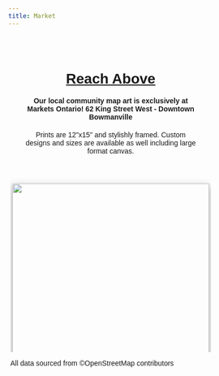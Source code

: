 ```yaml
---
title: Market
---
```


<html>
<meta charset="utf-8" />
<head>
<title>Market Preview</title>
<meta name="viewport" content="width=device-width, initial-scale=1.0">
<!-- Global site tag (gtag.js) - Google Analytics -->
<script async src="https://www.googletagmanager.com/gtag/js?id=G-3RKGWJ9K0S"></script>
<script>
  window.dataLayer = window.dataLayer || [];
  function gtag(){dataLayer.push(arguments);}
  gtag('js', new Date());

  gtag('config', 'G-3RKGWJ9K0S');
</script>	  
  
<style>
* {
  box-sizing: border-box;
}

body {
  margin: 0;
  font-family: Arial, Helvetica, sans-serif;
}

.header {
  text-align: center;
  padding: 32px;
}

.row {
  display: -ms-flexbox; /* IE 10 */
  display: flex;
  -ms-flex-wrap: wrap; /* IE 10 */
  flex-wrap: wrap;
  padding: 0 4px;
}

/* Create two equal columns that sits next to each other */
.column {
  -ms-flex: 50%; /* IE 10 */
  flex: 50%;
  padding: 0 4px;
}

.column img {
  margin-top: 10px;
  vertical-align: middle;
  box-shadow: 0 4px 8px 0 rgba(0, 0, 0, 0.2), 0 6px 20px 0 rgba(0, 0, 0, 0.19);
}
#hero { background: no-repeat center center fixed; 
  -webkit-background-size: cover;
  -moz-background-size: cover;
  -o-background-size: cover;
  background-size: cover;
    }
#overlay { 
  -o-animation: colorcycle 20s infinite;
  -moz-animation: colorcycle20s infinite;
  -webkit-animation: colorcycle 20s infinite;
  animation: colorcycle 20s infinite; 
  -ms-filter: "progid:DXImageTransform.Microsoft.Alpha(Opacity=50)";
  filter: alpha(opacity=50);
  -moz-opacity: 0.5;
  -khtml-opacity: 0.5;
  opacity: 1;
}


@-o-keyframes colorcycle {
  0%   {background: #a24de3;}
  25%  {background: #00aeff;}
  50%  {background: #f45a4a;}
  75%  {background: #4fd1cd;}
  100% {background: #a24de3;}
}

@-moz-keyframes colorcycle {
  0%   {background: #a24de3;}
  25%  {background: #00aeff;}
  50%  {background: #f45a4a;}
  75%  {background: #4fd1cd;}
  100% {background: #a24de3;}
}

@-webkit-keyframes colorcycle {
  0%   {background: #a24de3;}
  25%  {background: #00aeff;}
  50%  {background: #f45a4a;}
  75%  {background: #4fd1cd;}
  100% {background: #a24de3;}
}

@keyframes colorcycle {
  0%   {background: #a24de3;}
  25%  {background: #00aeff;}
  50%  {background: #f45a4a;}
  75%  {background: #4fd1cd;}
  100% {background: #a24de3;}
}
</style>
</head>
<body>

<!-- Header -->
  <div id="hero">
<div class="header" id="myHeader">
  <h1><a href="https://reachabove.ca">Reach Above</a></h1>
  <h4>Our local community map art is exclusively at Markets Ontario! 62 King Street West - Downtown Bowmanville</h4>
  <p>Prints are 12"x15" and stylishly framed. Custom designs and sizes are available as well including large format canvas.</p>
</div>  

<!-- Photo Grid -->
<div class="row"> 
  <div class="column">
    <img src="/Markets/20_WhiteBlue.png" style="width:100%">
    <img src="/Markets/08_WhiteBlack.png" style="width:100%">
    <img src="/Markets/10_WhiteBlack.png" style="width:100%">
    <img src="/Markets/04_WhiteBlack_x3.png" style="width:100%">
    <img src="/Markets/14_BlueWhite.png" style="width:100%">
    <img src="/Markets/08_WhiteBlue2.png" style="width:100%">
    <img src="/Markets/02_WhiteBlack.png" style="width:100%">
    <img src="/Markets/A3_White_Blue_Mock1.png" style="width:100%">
    <img src="/Markets/04_WhiteBlack.png" style="width:100%">
    <img src="/Markets/08_Strava.png" style="width:100%">
    
    </div>
</div>
<p>All data sourced from ©OpenStreetMap contributors</p>
    </div>
<script>
   
 
// Get the elements with class="column"
var elements = document.getElementsByClassName("column");

// Declare a loop variable
var i;

// Full-width images
function one() {
    for (i = 0; i < elements.length; i++) {
    elements[i].style.msFlex = "100%";  // IE10
    elements[i].style.flex = "100%";
  }
}

// Add active class to the current button (highlight it)
var header = document.getElementById("myHeader");
var btns = header.getElementsByClassName("btn");
for (var i = 0; i < btns.length; i++) {
  btns[i].addEventListener("click", function() {
    var current = document.getElementsByClassName("active");
    current[0].className = current[0].className.replace(" active", "");
    this.className += " active";
  });
}
</script>

</body>
</html>
